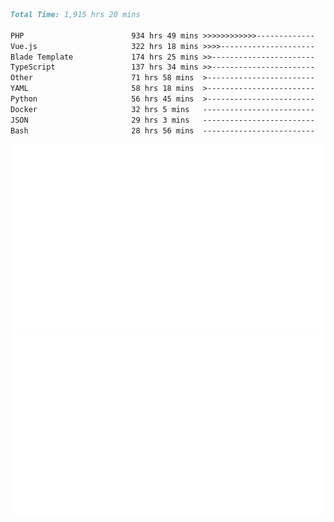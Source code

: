 <!--START_SECTION:waka-->

```markdown
Total Time: 1,915 hrs 20 mins

PHP                        934 hrs 49 mins >>>>>>>>>>>>-------------   47.04 %
Vue.js                     322 hrs 18 mins >>>>---------------------   16.22 %
Blade Template             174 hrs 25 mins >>-----------------------   08.78 %
TypeScript                 137 hrs 34 mins >>-----------------------   06.92 %
Other                      71 hrs 58 mins  >------------------------   03.62 %
YAML                       58 hrs 18 mins  >------------------------   02.93 %
Python                     56 hrs 45 mins  >------------------------   02.86 %
Docker                     32 hrs 5 mins   -------------------------   01.61 %
JSON                       29 hrs 3 mins   -------------------------   01.46 %
Bash                       28 hrs 56 mins  -------------------------   01.46 %
```

<!--END_SECTION:waka-->
<p align="center">
    <img src="https://raw.githubusercontent.com/rjp2525/rjp2525/output/generated/overview.svg">
    <img src="https://raw.githubusercontent.com/rjp2525/rjp2525/output/generated/languages.svg">
</p>
